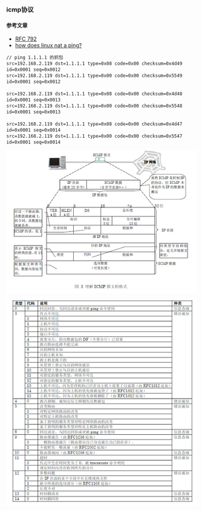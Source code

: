 ### icmp协议

#### 参考文章
* [RFC 792](https://datatracker.ietf.org/doc/html/rfc792)
* [how does linux nat a ping?](https://news.ycombinator.com/item?id=37455621)

```
// ping 1.1.1.1 的抓包
src=192.168.2.119 dst=1.1.1.1 type=0x08 code=0x00 checksum=0x4d49 id=0x0001 seq=0x0012
src=192.168.2.119 dst=1.1.1.1 type=0x00 code=0x00 checksum=0x5549 id=0x0001 seq=0x0012

src=192.168.2.119 dst=1.1.1.1 type=0x08 code=0x00 checksum=0x4d48 id=0x0001 seq=0x0013
src=192.168.2.119 dst=1.1.1.1 type=0x00 code=0x00 checksum=0x5548 id=0x0001 seq=0x0013

src=192.168.2.119 dst=1.1.1.1 type=0x08 code=0x00 checksum=0x4d47 id=0x0001 seq=0x0014
src=192.168.2.119 dst=1.1.1.1 type=0x00 code=0x00 checksum=0x5547 id=0x0001 seq=0x0014
```

![](../images/icmp-1.png)

![](../images/icmp-2.png)